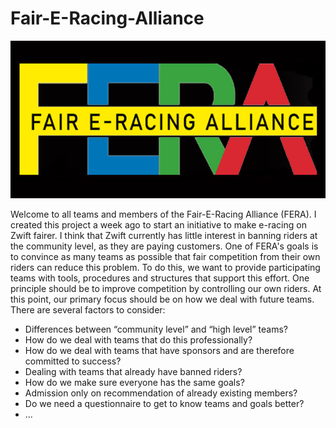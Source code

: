 # Fair-E-Racing-Alliance

![FERA](images/FERA_640x320.png?raw=true "FERA logo")

Welcome to all teams and members of the Fair-E-Racing Alliance (FERA).
I created this project a week ago to start an initiative to make e-racing on Zwift fairer. I think that Zwift currently has little interest in banning riders at the community level, as they are paying customers. 
One of FERA's goals is to convince as many teams as possible that fair competition from their own riders can reduce this problem. To do this, we want to provide participating teams with tools, procedures and structures that support this effort.
One principle should be to improve competition by controlling our own riders.
At this point, our primary focus should be on how we deal with future teams. There are several factors to consider: 
- Differences between “community level” and “high level” teams?
- How do we deal with teams that do this professionally?
- How do we deal with teams that have sponsors and are therefore committed to success?
- Dealing with teams that already have banned riders?
- How do we make sure everyone has the same goals?
- Admission only on recommendation of already existing members?
- Do we need a questionnaire to get to know teams and goals better? 
- ...
